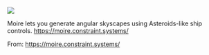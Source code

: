 ![](https://db-feed.s3.amazonaws.com/legacy/moire-1570200804944.gif)

Moire lets you generate angular skyscapes using Asteroids-like ship controls. https://moire.constraint.systems/

From: https://moire.constraint.systems/
